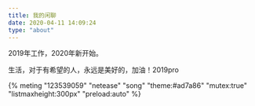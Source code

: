 ```yaml
---
title: 我的闲聊
date: 2020-04-11 14:09:24
type: "about"
---
```


2019年工作，2020年新开始。

生活，对于有希望的人，永远是美好的，加油！2019pro

<!-- <iframe frameborder="no" border="0" marginwidth="0" marginheight="0" width=520 height=450 src="//music.163.com/outchain/player?type=0&id=123539059&auto=1&height=430"></iframe> -->

{% meting "123539059" "netease" "song" "theme:#ad7a86" "mutex:true" "listmaxheight:300px" "preload:auto" %}